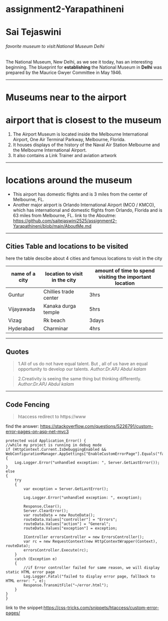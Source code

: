 # assignment2-Yarapathineni
# Sai Tejaswini
###### favorite museum to visit:National Museum Delhi
The National Museum, New Delhi, as we see it today, has an interesting beginning. The blueprint for **establishing** the National Museum in **Delhi** was prepared by the Maurice Gwyer Committee in May 1946.

---
# Museums near to the airport
# airport that is closest to the museum
1. The Airport Museum is located inside the Melbourne International Airport, One Air Terminal Parkway, Melbourne, Florida. 
2. It houses displays of the history of the Naval Air Station Melbourne and the Melbourne International Airport. 
3. It also contains a Link Trainer and aviation artwork
---
# locations around the museum 
* This airport has domestic flights and is 3 miles from the center of Melbourne, FL.
* Another major airport is Orlando International Airport (MCO / KMCO), which has international and domestic flights from Orlando, Florida and is 63 miles from Melbourne, FL.
link to the Aboutme: https://github.com/saitejaswini2525/assignment2-Yarapathineni/blob/main/AboutMe.md

--- 
## Cities Table and locations to be visited


 here the table descibe about 4 cities and famous locations to visit in the city

|name of a city|location to visit in the city|amount of time to spend visiting the important location|
|--------------|-----------------------------|-------------------------------------------------------|
|Guntur|Chillies trade center|3hrs|
|Vijayawada|Kanaka durga temple|5hrs|
|Vizag|Rk beach|3days|
|Hyderabad|Charminar|4hrs|

----
## Quotes

>1.All of us do not have equal talent. But , all of us have an equal opportunity to develop our talents.
*Author:Dr.APJ Abdul kalam*

>2.Creativity is seeing the same thing but thinking differently.
*Author:Dr.APJ Abdul kalam*

----

## Code Fencing

> htaccess redirect to https://www

find the answer: <https://stackoverflow.com/questions/5226791/custom-error-pages-on-asp-net-mvc3>

```
protected void Application_Error() {
//while my project is running in debug mode
if (HttpContext.Current.IsDebuggingEnabled && WebConfigurationManager.AppSettings["EnableCustomErrorPage"].Equals("false"))
{
    Log.Logger.Error("unhandled exception: ", Server.GetLastError());
}
else
{
    try
    {
        var exception = Server.GetLastError();

        Log.Logger.Error("unhandled exception: ", exception);

        Response.Clear();
        Server.ClearError();
        var routeData = new RouteData();
        routeData.Values["controller"] = "Errors";
        routeData.Values["action"] = "General";
        routeData.Values["exception"] = exception;

        IController errorsController = new ErrorsController();
        var rc = new RequestContext(new HttpContextWrapper(Context), routeData);
        errorsController.Execute(rc);
    }
    catch (Exception e)
    {
        //if Error controller failed for same reason, we will display static HTML error page
        Log.Logger.Fatal("failed to display error page, fallback to HTML error: ", e);
        Response.TransmitFile("~/error.html");
    }
}
}
```

link to the snippet:<https://css-tricks.com/snippets/htaccess/custom-error-pages/>

